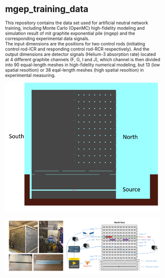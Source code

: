 # mgep_training_data
This repository contains the data set used for artificial neutral network training, including Monte Carlo (OpenMC) high-fidelity modeling and simulation result of mit graphite exponential pile (mgep) and the corresponding experimental data signals.  
The input dimensions are the positions for two control rods (initiating control rod-ICR and responding control rod-RCR respectively).
And the output dimensions are detector signals (Helium-3 absorption rate) located at 4 different graphite channels (F, G, I and J), 
which channel is then divided into 90 equal-length meshes in high-fidelity numerical modeling, but 13 (low spatial resoltion) or 38 eqal-length meshes (high spatial resoltion) in experimental measuring.

![alt text](https://github.com/MGEP/mgep_training_data/blob/main/figure_setup/mgep-openmc-modeling-1%20(1).png)

![alt text](https://github.com/MGEP/mgep_training_data/blob/main/figure_setup/mgep-control-system-2.PNG)
